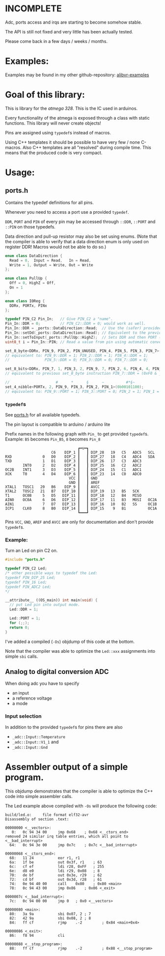 INCOMPLETE
==========

Adc, ports access and irqs are starting to become somehow stable.

The API is still not fixed and very little has been actually tested.

Please come back in a few days / weeks / months.


Examples:
=========

Examples may be found in my other github-repository:
[alibvr-examples](https://www.github.com/close2/alibvr-examples)


Goal of this library:
=====================

This is library for the *atmega 328*.  This is the IC used in arduinos.

Every functionality of the atmega is exposed through a class with static
functions.  This library will never create objects!

Pins are assigned using `typedef`s instead of macros.

Using C++ templates it should be possible to have very few / none C-macros.
Also C++ templates are all "resolved" during compile time.  This means that
the produced code is very compact.


Usage:
======

## ports.h

Contains the typedef definitions for all pins.

Whenever you need to access a port use a provided `typedef`.

`DDR`, `PORT` and `PIN` of every pin may be accessed through `::DDR`,
`::PORT` and `::PIN` on those typedefs.

Data direction and pull-up resistor may also be set using enums.  (Note that
the compiler is able to verify that a data direction enum is only used on
register DDR!  Macros would not be able to do so.)

```C++
enum class DataDirection {
  Read = 0,  Input = Read,   In = Read,
  Write = 1, Output = Write, Out = Write
};
```

```C++
enum class PullUp {
  Off = 0, HighZ = Off,
  On = 1
};
```

```C++
enum class IOReg {
  DDRx, PORTx, PINx
};
```

```C++
typedef PIN_C2 Pin_In;   // Give PIN_C2 a "name".
Pin_In::DDR = 0;         // PIN_C2::DDR = 0; would work as well.
Pin_In::DDR = _ports::DataDirection::Read;  // Use the (safer) provided enum.
Pin_In::setDd(_ports::DataDirection::Read); // Equivalent to the previous line.
Pin_In::setToInput(_ports::PullUp::HighZ);  // Sets DDR and then PORT (pullup).
uint8_t i = Pin_In::PIN; // Read a value from pin using automatic conversion.

set_8_byte<DDRx, PIN_9, PIN_2, PIN_UNUSED, PIN_4, PIN_5, PIN_3, PIN_7>(0xF0);
// equivalent to: PIN_9::DDR = 1; PIN_2::DDR = 1; PIN_4::DDR = 1;
//                PIN_5::DDR = 0; PIN_3::DDR = 0; PIN_7::DDR = 0;

set_8_bits<DDRx, PIN_7, 1, PIN_3, 2, PIN_9, 7, PIN_2, 6, PIN_4, 4, PIN_5, 3>(0xF0);
// equivalent to previous set_8_byte instruction PIN_7::DDR = (0xF0 & _BV(1));...

//                     #      *      §      ~          #*§~
set_4_nibble<PORTx, 2, PIN_9, PIN_3, PIN_2, PIN_1>(0b00101100);
// equivalent to: PIN_9::PORT = 1; PIN_3::PORT = 0; PIN_2 = 1; PIN_1 = 1;

```

### `typedef`s

See [ports.h](src/ports.h) for all available typedefs.

The pin layout is compatible to arduino / arduino lite

Prefix names in the following graph with `Pin_` to get
provided `typedef`s.  Example: `B5` becomes `Pin_B5`, `8` becomes `Pin_8`

```
                                 ┏━u━┓
                     C6    DIP_1 ┃   ┃ DIP_28   19   C5   ADC5   SCL
RXD              0   D0    DIP_2 ┃   ┃ DIP_27   18   C4   ADC4   SDA
TXD              1   D1    DIP_3 ┃   ┃ DIP_26   17   C3   ADC3
        INT0     2   D2    DIP_4 ┃   ┃ DIP_25   16   C2   ADC2
OC2B    INT1     3   D3    DIP_5 ┃   ┃ DIP_24   15   C1   ADC1
XCK     T0       4   D4    DIP_6 ┃   ┃ DIP_23   14   C0   ADC0
                             VCC ┃   ┃ GND
                             GND ┃   ┃ AREF
XTAL1   TOSC1   20   B6    DIP_9 ┃   ┃ AVCC
XTAL2   TOSC2   21   B7   DIP_10 ┃   ┃ DIP_19   13   B5   SCK
T1      OC0B     5   D5   DIP_11 ┃   ┃ DIP_18   12   B4   MISO
AIN0    OC0A     6   D6   DIP_12 ┃   ┃ DIP_17   11   B3   MOSI   OC2A
AIN1             7   D7   DIP_13 ┃   ┃ DIP_16   10   B2   SS     OC1B
ICP1    CLK0     8   B0   DIP_14 ┃   ┃ DIP_15    9   B1          OC1A
                                 ┗━━━┛
```
Pins `VCC`, `GND`, `AREF` and `AVCC` are only for documentation
and don't provide `typedef`s.

### Example:

Turn an Led on pin C2 on.

```C++
#include "ports.h"

typedef PIN_C2 Led;
/* other possible ways to typedef the Led:
typedef PIN_DIP_25 Led;
typedef PIN_16 Led;
typedef PIN_ADC2 Led;
*/

__attribute__ ((OS_main)) int main(void) {
  // put Led pin into output mode.
  Led::DDR = 1;

  Led::PORT = 1;
  for (;;);
  return 0;
}
```

I've added a compiled (`-Os`) objdump of this code at the bottom.

Note that the compiler was able to optimize the `Led::xxx` assignments
into simple `sbi` calls.


## Analog to digital conversion  ADC

When doing adc you have to specify
* an input
* a reference voltage
* a mode


### Input selection

In addition to the provided `typedef`s for pins there are also
* `_adc::Input::Temperature`
* `_adc::Input::V1_1` and
* `_adc::Input::Gnd`


Assembler output of a simple program.
=====================================

This objdump demonstrates that the compiler is able to optimize
the C++ code into simple assembler calls.

The Led example above compiled with `-Os` will produce the following code:

```c-objdump
build/led.o:     file format elf32-avr
Disassembly of section .text:

00000000 <__vectors>:
   0:	0c 94 34 00 	jmp	0x68	; 0x68 <__ctors_end>
removed 24 similar irq table entries, which all point to <__bad_interrupt>
  64:	0c 94 3e 00 	jmp	0x7c	; 0x7c <__bad_interrupt>

00000068 <__ctors_end>:
  68:	11 24       	eor	r1, r1
  6a:	1f be       	out	0x3f, r1	; 63
  6c:	cf ef       	ldi	r28, 0xFF	; 255
  6e:	d8 e0       	ldi	r29, 0x08	; 8
  70:	de bf       	out	0x3e, r29	; 62
  72:	cd bf       	out	0x3d, r28	; 61
  74:	0e 94 40 00 	call	0x80	; 0x80 <main>
  78:	0c 94 43 00 	jmp	0x86	; 0x86 <_exit>

0000007c <__bad_interrupt>:
  7c:	0c 94 00 00 	jmp	0	; 0x0 <__vectors>

00000080 <main>:
  80:	3a 9a       	sbi	0x07, 2	; 7
  82:	42 9a       	sbi	0x08, 2	; 8
  84:	ff cf       	rjmp	.-2      	; 0x84 <main+0x4>

00000086 <_exit>:
  86:	f8 94       	cli

00000088 <__stop_program>:
  88:	ff cf       	rjmp	.-2      	; 0x88 <__stop_program>

```


